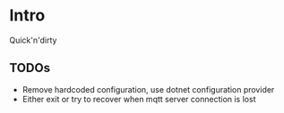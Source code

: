 # Intro

Quick'n'dirty

## TODOs

 - Remove hardcoded configuration, use dotnet configuration provider
 - Either exit or try to recover when mqtt server connection is lost
